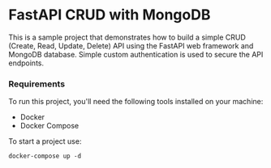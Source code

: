 # FastAPI CRUD with MongoDB
This is a sample project that demonstrates how to build a simple CRUD (Create, Read, Update, Delete) API using the FastAPI web framework and MongoDB database.
Simple custom authentication is used to secure the API endpoints.

### Requirements
To run this project, you'll need the following tools installed on your machine:

- Docker
- Docker Compose

To start a project use:

`docker-compose up -d`
